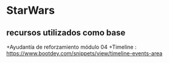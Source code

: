 # StarWars

## recursos utilizados como base

+Ayudantía de reforzamiento módulo 04
+Timeline : <https://www.bootdey.com/snippets/view/timeline-events-area>
